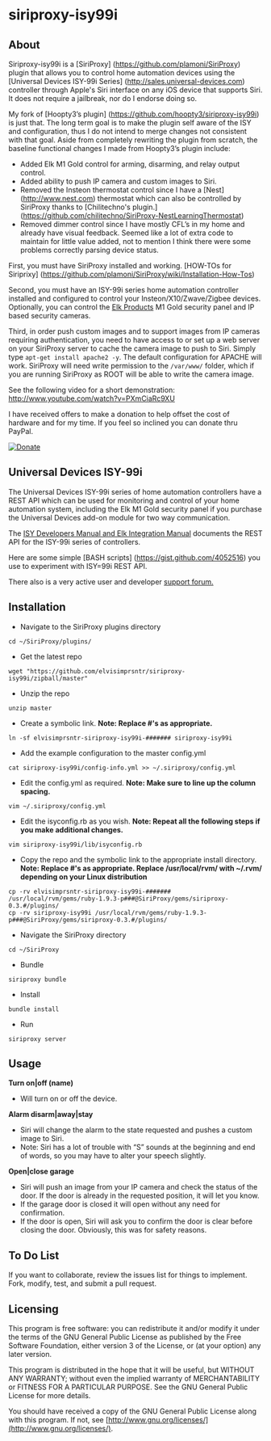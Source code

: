 siriproxy-isy99i
================

About
-----

Siriproxy-isy99i is a [SiriProxy] (https://github.com/plamoni/SiriProxy) plugin that allows you to control home automation devices using the [Universal Devices ISY-99i Series] (http://sales.universal-devices.com) controller through Apple's Siri interface on any iOS device that supports Siri. It does not require a jailbreak, nor do I endorse doing so.   

My fork of [Hoopty3’s plugin] (https://github.com/hoopty3/siriproxy-isy99i) is just that. The long term goal is to make the plugin self aware of the ISY and configuration, thus I do not intend to merge changes not consistent with that goal.  Aside from completely rewriting the plugin from scratch, the baseline functional changes I made from Hoopty3’s plugin include:
- Added Elk M1 Gold control for arming, disarming, and relay output control.
- Added ability to push IP camera and custom images to Siri.     
- Removed the Insteon thermostat control since I have a [Nest] (http://www.nest.com) thermostat which can also be controlled by SiriProxy thanks to [Chilitechno's plugin.] (https://github.com/chilitechno/SiriProxy-NestLearningThermostat)
- Removed dimmer control since I have mostly CFL’s in my home and already have visual feedback.  Seemed like a lot of extra code to maintain for little value added, not to mention I think there were some problems correctly parsing device status.    

First, you must have SiriProxy installed and working.  [HOW-TOs for Siriprixy] (https://github.com/plamoni/SiriProxy/wiki/Installation-How-Tos) 

Second, you must have an ISY-99i series home automation controller installed and configured to control your Insteon/X10/Zwave/Zigbee devices.  Optionally, you can control the [Elk Products](http://www.elkproducts.com) M1 Gold security panel and IP based security cameras.    

Third, in order push custom images and to support images from IP cameras requiring authentication, you need to have access to or set up a web server on your SiriProxy server to cache the camera image to push to Siri.  Simply type `apt-get install apache2 -y`.   The default configuration for APACHE will work.   SiriProxy will need write permission to the `/var/www/` folder, which if you are running SiriProxy as ROOT will be able to write the camera image. 

See the following video for a short demonstration: http://www.youtube.com/watch?v=PXmCiaRc9XU  

I have received offers to make a donation to help offset the cost of hardware and for my time.  If you feel so inclined you can donate thru PayPal.  

[![Donate](https://www.paypalobjects.com/en_US/i/btn/btn_donateCC_LG.gif)](https://www.paypal.com/cgi-bin/webscr?cmd=_s-xclick&hosted_button_id=HQMKLUZY23SEE)


Universal Devices ISY-99i
--------------------------

The Universal Devices ISY-99i series of home automation controllers have a REST API which can be used for monitoring and control of your home automation system, including the Elk M1 Gold security panel if you purchase the Universal Devices add-on module for two way communication.  

The [ISY Developers Manual and Elk Integration Manual](http://www.universal-devices.com/developers/wsdk/) documents the REST API for the ISY-99i series of controllers.

Here are some simple [BASH scripts] (https://gist.github.com/4052516) you use to experiment with ISY=99i REST API.    

There also is a very active user and developer [support forum.](http://forum.universal-devices.com)


Installation
------------

- Navigate to the SiriProxy plugins directory  

`cd ~/SiriProxy/plugins/`

- Get the latest repo   

`wget "https://github.com/elvisimprsntr/siriproxy-isy99i/zipball/master"`

- Unzip the repo  

`unzip master`

- Create a symbolic link. **Note: Replace #'s as appropriate.**  

`ln -sf elvisimprsntr-siriproxy-isy99i-####### siriproxy-isy99i`

- Add the example configuration to the master config.yml  

`cat siriproxy-isy99i/config-info.yml >> ~/.siriproxy/config.yml`

- Edit the config.yml as required.     **Note: Make sure to line up the column spacing.**

`vim ~/.siriproxy/config.yml`

- Edit the isyconfig.rb as you wish.  **Note: Repeat all the following steps if you make additional changes.**    

`vim siriproxy-isy99i/lib/isyconfig.rb`

- Copy the repo and the symbolic link to the appropriate install directory.  **Note: Replace #'s as appropriate.  Replace /usr/local/rvm/ with ~/.rvm/ depending on your Linux distribution**     

`cp -rv elvisimprsntr-siriproxy-isy99i-####### /usr/local/rvm/gems/ruby-1.9.3-p###@SiriProxy/gems/siriproxy-0.3.#/plugins/`    
`cp -rv siriproxy-isy99i /usr/local/rvm/gems/ruby-1.9.3-p###@SiriProxy/gems/siriproxy-0.3.#/plugins/`    

- Navigate the SiriProxy directory  

`cd ~/SiriProxy`

- Bundle  

`siriproxy bundle`

- Install  

`bundle install`

- Run  

`siriproxy server`



Usage
-----

**Turn on|off (name)**

- Will turn on or off the device. 

**Alarm disarm|away|stay**

- Siri will change the alarm to the state requested and pushes a custom image to Siri.  
- Note: Siri has a lot of trouble with “S” sounds at the beginning and end of words, so you may have to alter your speech slightly.

**Open|close garage**

- Siri will push an image from your IP camera and check the status of the door.  If the door is already in the requested position, it will let you know.  
- If the garage door is closed it will open without any need for confirmation.
- If the door is open, Siri will ask you to confirm the door is clear before closing the door. Obviously, this was for safety reasons. 


To Do List
----------

If you want to collaborate, review the issues list for things to implement. Fork, modify, test, and submit a pull request.

Licensing
---------

This program is free software: you can redistribute it and/or modify it under the terms of the GNU General Public License as published by the Free Software Foundation, either version 3 of the License, or (at your option) any later version.

This program is distributed in the hope that it will be useful, but WITHOUT ANY WARRANTY; without even the implied warranty of MERCHANTABILITY or FITNESS FOR A PARTICULAR PURPOSE.  See the GNU General Public License for more details.

You should have received a copy of the GNU General Public License along with this program.  If not, see [http://www.gnu.org/licenses/](http://www.gnu.org/licenses/).

